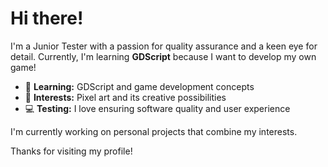 # Hi there! 

I'm a Junior Tester with a passion for quality assurance and a keen eye for detail. Currently, I'm learning **GDScript** because I want to develop my own game!

- 🌱 **Learning:** GDScript and game development concepts
- 🎨 **Interests:** Pixel art and its creative possibilities
- 💻 **Testing:** I love ensuring software quality and user experience

I'm currently working on personal projects that combine my interests.

Thanks for visiting my profile!

<!---
Samsita/Samsita is a ✨ special ✨ repository because its `README.md` (this file) appears on your GitHub profile.
You can click the Preview link to take a look at your changes.
--->
